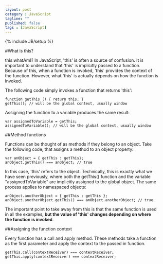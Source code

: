 ```yaml
---
layout: post
category : JavaScript
tagline: ""
published: false
tags : [JavaScript]
---
```

{% include JB/setup %}

#What is this?

this.whatAmI? In JavaScript, 'this' is often a source of confusion. It is important to understand that 'this' is implicitly passed to a function. Because of this, when a function is invoked, 'this' provides the context of the function. However, what 'this' is actually depends on how the function is invoked.

The following code simply invokes a function that returns 'this':

	function getThis () { return this; }
	getThis(); // will be the global context, usually window

Assigning the function to a variable produces the same result:

	var assignedToVariable = getThis;
	assignedToVariable(); // will be the global context, usually window

##Method functions

Functions can be thought of as methods if they belong to an object. Take the following code, that assigns a method to an object property:

	var anObject = { getThis : getThis};
	anObject.getThis() === anObject; // true

In this case, 'this' refers to the object. Technically, this is exactly what we have seen previously, where both the getThis() function and the variable "assignedToVariable" are implicitly assigned to the global object. The same process applies to namespaced objects: 

	anObject.anotherObject = { getThis : getThis };
	anObject.anotherObject.getThis() === anObject.anotherObject; // true

The important point to take away from this is that the same function is used in all the examples, **but the value of 'this' changes depending on where the function is invoked**. 

##Assigning the function context

Every function has a call and apply method. These methods take a function as the first parameter and apply the context to the passed in function. 

	getThis.call(contextReceiver) === contextReceiver;
	getThis.apply(contextReceiver) === contextReceiver; 
